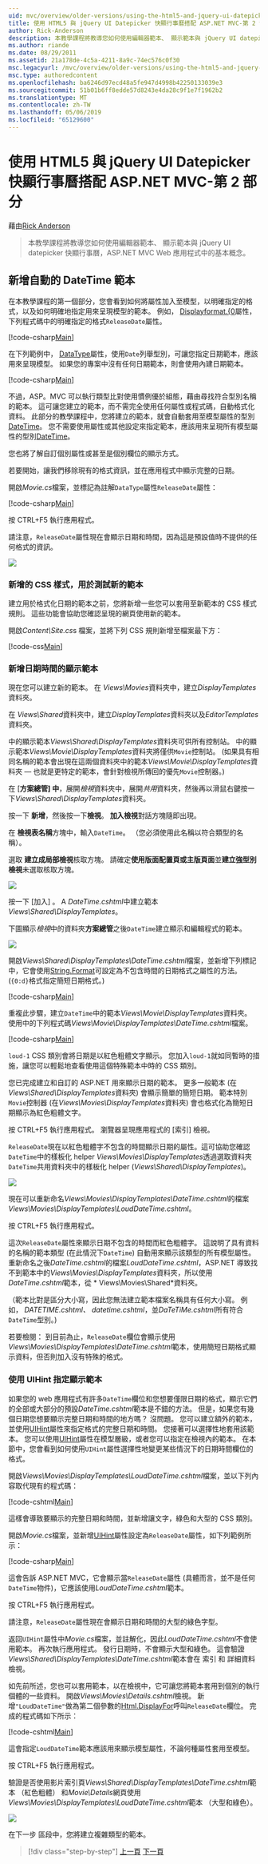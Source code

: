 ```yaml
---
uid: mvc/overview/older-versions/using-the-html5-and-jquery-ui-datepicker-popup-calendar-with-aspnet-mvc/using-the-html5-and-jquery-ui-datepicker-popup-calendar-with-aspnet-mvc-part-2
title: 使用 HTML5 與 jQuery UI Datepicker 快顯行事曆搭配 ASP.NET MVC-第 2 部分 |Microsoft Docs
author: Rick-Anderson
description: 本教學課程將教導您如何使用編輯器範本、 顯示範本與 jQuery UI datepicker 快顯行事曆，ASP.NET MV 中的基本概念...
ms.author: riande
ms.date: 08/29/2011
ms.assetid: 21a178de-4c5a-4211-8a9c-74ec576c0f30
msc.legacyurl: /mvc/overview/older-versions/using-the-html5-and-jquery-ui-datepicker-popup-calendar-with-aspnet-mvc/using-the-html5-and-jquery-ui-datepicker-popup-calendar-with-aspnet-mvc-part-2
msc.type: authoredcontent
ms.openlocfilehash: ba6246d97ecd48a5fe947d4998b42250133039e3
ms.sourcegitcommit: 51b01b6ff8edde57d8243e4da28c9f1e7f1962b2
ms.translationtype: MT
ms.contentlocale: zh-TW
ms.lasthandoff: 05/06/2019
ms.locfileid: "65129600"
---
```

# <a name="using-the-html5-and-jquery-ui-datepicker-popup-calendar-with-aspnet-mvc---part-2"></a>使用 HTML5 與 jQuery UI Datepicker 快顯行事曆搭配 ASP.NET MVC-第 2 部分

藉由[Rick Anderson]((https://twitter.com/RickAndMSFT))

> 本教學課程將教導您如何使用編輯器範本、 顯示範本與 jQuery UI datepicker 快顯行事曆，ASP.NET MVC Web 應用程式中的基本概念。

## <a name="adding-an-automatic-datetime-template"></a>新增自動的 DateTime 範本

在本教學課程的第一個部分，您會看到如何將屬性加入至模型，以明確指定的格式，以及如何明確地指定用來呈現模型的範本。 例如， [Displayformat.{0](https://msdn.microsoft.com/library/system.componentmodel.dataannotations.displayformatattribute.aspx)屬性，下列程式碼中的明確指定的格式`ReleaseDate`屬性。

[!code-csharp[Main](using-the-html5-and-jquery-ui-datepicker-popup-calendar-with-aspnet-mvc-part-2/samples/sample1.cs)]

在下列範例中， [DataType](https://msdn.microsoft.com/library/system.componentmodel.dataannotations.datatype.aspx)屬性，使用`Date`列舉型別，可讓您指定日期範本，應該用來呈現模型。 如果您的專案中沒有任何日期範本，則會使用內建日期範本。

[!code-csharp[Main](using-the-html5-and-jquery-ui-datepicker-popup-calendar-with-aspnet-mvc-part-2/samples/sample2.cs)]

不過，ASP。MVC 可以執行類型比對使用慣例優於組態，藉由尋找符合型別名稱的範本。 這可讓您建立的範本，而不需完全使用任何屬性或程式碼，自動格式化資料。 此部分的教學課程中，您將建立的範本，就會自動套用至模型屬性的型別[DateTime](https://msdn.microsoft.com/library/system.datetime.aspx)。 您不需要使用屬性或其他設定來指定範本，應該用來呈現所有模型屬性的型別[DateTime](https://msdn.microsoft.com/library/system.datetime.aspx)。

您也將了解自訂個別屬性或甚至是個別欄位的顯示方式。

若要開始，讓我們移除現有的格式資訊，並在應用程式中顯示完整的日期。

開啟*Movie.cs*檔案，並標記為註解`DataType`屬性`ReleaseDate`屬性：

[!code-csharp[Main](using-the-html5-and-jquery-ui-datepicker-popup-calendar-with-aspnet-mvc-part-2/samples/sample3.cs)]

按 CTRL+F5 執行應用程式。

請注意，`ReleaseDate`屬性現在會顯示日期和時間，因為這是預設值時不提供的任何格式的資訊。

![](using-the-html5-and-jquery-ui-datepicker-popup-calendar-with-aspnet-mvc-part-2/_static/image1.png)

### <a name="adding-css-styles-for-testing-new-templates"></a>新增的 CSS 樣式，用於測試新的範本

建立用於格式化日期的範本之前，您將新增一些您可以套用至新範本的 CSS 樣式規則。 這些功能會協助您確認呈現的網頁使用新的範本。

開啟*Content\Site.cs*s 檔案，並將下列 CSS 規則新增至檔案最下方：

[!code-css[Main](using-the-html5-and-jquery-ui-datepicker-popup-calendar-with-aspnet-mvc-part-2/samples/sample4.css)]

### <a name="adding-datetime-display-templates"></a>新增日期時間的顯示範本

現在您可以建立新的範本。 在  *Views\Movies*資料夾中，建立*DisplayTemplates*資料夾。

在  *Views\Shared*資料夾中，建立*DisplayTemplates*資料夾以及*EditorTemplates*資料夾。

中的顯示範本*Views\Shared\DisplayTemplates*資料夾可供所有控制站。 中的顯示範本*Views\Movie\DisplayTemplates*資料夾將僅供`Movie`控制站。 (如果具有相同名稱的範本會出現在這兩個資料夾中的範本*Views\Movie\DisplayTemplates*資料夾 — 也就是更特定的範本，會針對檢視所傳回的優先`Movie`控制器。)

在 [**方案總管] 中**，展開*檢視*資料夾中，展開*共用*資料夾，然後再以滑鼠右鍵按一下*Views\Shared\DisplayTemplates*資料夾。

按一下 **新增**，然後按一下**檢視**。 **加入檢視**對話方塊隨即出現。

在 **檢視表名稱**方塊中，輸入`DateTime`。 （您必須使用此名稱以符合類型的名稱）。

選取 **建立成局部檢視**核取方塊。 請確定**使用版面配置頁或主版頁面**並**建立強型別檢視**未選取核取方塊。

![](using-the-html5-and-jquery-ui-datepicker-popup-calendar-with-aspnet-mvc-part-2/_static/image2.png)

按一下 [加入] 。 A *DateTime.cshtml*中建立範本*Views\Shared\DisplayTemplates*。

下圖顯示*檢視*中的資料夾**方案總管**之後`DateTime`建立顯示和編輯程式的範本。

![](using-the-html5-and-jquery-ui-datepicker-popup-calendar-with-aspnet-mvc-part-2/_static/image3.png)

開啟*Views\Shared\DisplayTemplates\DateTime.cshtml*檔案，並新增下列標記中，它會使用[String.Format](https://msdn.microsoft.com/library/system.string.format.aspx)可設定為不包含時間的日期格式之屬性的方法。 (`{0:d}`格式指定簡短日期格式。)

[!code-csharp[Main](using-the-html5-and-jquery-ui-datepicker-popup-calendar-with-aspnet-mvc-part-2/samples/sample5.cs)]

重複此步驟，建立`DateTime`中的範本*Views\Movie\DisplayTemplates*資料夾。 使用中的下列程式碼*Views\Movie\DisplayTemplates\DateTime.cshtml*檔案。

[!code-csharp[Main](using-the-html5-and-jquery-ui-datepicker-popup-calendar-with-aspnet-mvc-part-2/samples/sample6.cs)]

`loud-1` CSS 類別會將日期是以紅色粗體文字顯示。 您加入`loud-1`就如同暫時的措施，讓您可以輕鬆地查看使用這個特殊範本中時的 CSS 類別。

您已完成建立和自訂的 ASP.NET 用來顯示日期的範本。 更多一般範本 (在*Views\Shared\DisplayTemplates*資料夾) 會顯示簡單的簡短日期。 範本特別`Movie`控制器 (在*Views\Movies\DisplayTemplates*資料夾) 會也格式化為簡短日期顯示為紅色粗體文字。

按 CTRL+F5 執行應用程式。 瀏覽器呈現應用程式的 [索引] 檢視。

`ReleaseDate`現在以紅色粗體字不包含的時間顯示日期的屬性。這可協助您確認`DateTime`中的樣板化 helper *Views\Movies\DisplayTemplates*透過選取資料夾`DateTime`共用資料夾中的樣板化 helper (*Views\Shared\DisplayTemplates*)。

![](using-the-html5-and-jquery-ui-datepicker-popup-calendar-with-aspnet-mvc-part-2/_static/image4.png)

現在可以重新命名*Views\Movies\DisplayTemplates\DateTime.cshtml*的檔案*Views\Movies\DisplayTemplates\LoudDateTime.cshtml*。

按 CTRL+F5 執行應用程式。

這次`ReleaseDate`屬性來顯示日期不包含的時間而紅色粗體字。 這說明了具有資料的名稱的範本類型 (在此情況下`DateTime`) 自動用來顯示該類型的所有模型屬性。 重新命名之後*DateTime.cshtml*的檔案*LoudDateTime.cshtml*，ASP.NET 導致找不到範本中的*Views\Movies\DisplayTemplates*資料夾，所以使用*DateTime.cshtml*範本，從 * Views\Movies\Shared\*資料夾。

（範本比對是區分大小寫，因此您無法建立範本檔案名稱具有任何大小寫。 例如， *DATETIME.cshtml、 datetime.cshtml*，並*DaTeTiMe.cshtml*所有符合`DateTime`型別。)

若要檢閱： 到目前為止，`ReleaseDate`欄位會顯示使用*Views\Movies\DisplayTemplates\DateTime.cshtml*範本，使用簡短日期格式顯示資料，但否則加入沒有特殊的格式。

### <a name="using-uihint-to-specify-a-display-template"></a>使用 UIHint 指定顯示範本

如果您的 web 應用程式有許多`DateTime`欄位和您想要僅限日期的格式，顯示它們的全部或大部分的預設*DateTime.cshtml*範本是不錯的方法。 但是，如果您有幾個日期您想要顯示完整日期和時間的地方嗎？ 沒問題。 您可以建立額外的範本，並使用[UIHint](https://msdn.microsoft.com/library/system.componentmodel.dataannotations.uihintattribute.uihint.aspx)屬性來指定格式的完整日期和時間。 您接著可以選擇性地套用該範本。 您可以使用[UIHint](https://msdn.microsoft.com/library/system.componentmodel.dataannotations.uihintattribute.uihint.aspx)屬性在模型層級，或者您可以指定在檢視內的範本。 在本節中，您會看到如何使用`UIHint`屬性選擇性地變更某些情況下的日期時間欄位的格式。

開啟*Views\Movies\DisplayTemplates\LoudDateTime.cshtml*檔案，並以下列內容取代現有的程式碼：

[!code-cshtml[Main](using-the-html5-and-jquery-ui-datepicker-popup-calendar-with-aspnet-mvc-part-2/samples/sample7.cshtml)]

這樣會導致要顯示的完整日期和時間，並新增讓文字，綠色和大型的 CSS 類別。

開啟*Movie.cs*檔案，並新增[UIHint](https://msdn.microsoft.com/library/system.componentmodel.dataannotations.uihintattribute.uihint.aspx)屬性設定為`ReleaseDate`屬性，如下列範例所示：

[!code-csharp[Main](using-the-html5-and-jquery-ui-datepicker-popup-calendar-with-aspnet-mvc-part-2/samples/sample8.cs)]

這會告訴 ASP.NET MVC，它會顯示當`ReleaseDate`屬性 (具體而言，並不是任何`DateTime`物件)，它應該使用*LoudDateTime.cshtml*範本。

按 CTRL+F5 執行應用程式。

請注意，`ReleaseDate`屬性現在會顯示日期和時間的大型的綠色字型。

返回`UIHint`屬性中*Movie.cs*檔案，並註解化，因此*LoudDateTime.cshtml*不會使用範本。 再次執行應用程式。 發行日期時，不會顯示大型和綠色。 這會驗證*Views\Shared\DisplayTemplates\DateTime.cshtml*範本會在 索引 和 詳細資料檢視。

如先前所述，您也可以套用範本，以在檢視中，它可讓您將範本套用到個別的執行個體的一些資料。 開啟*Views\Movies\Details.cshtml*檢視。 新增`"LoudDateTime"`做為第二個參數的[Html.DisplayFor](https://msdn.microsoft.com/library/ee407420.aspx)呼叫`ReleaseDate`欄位。 完成的程式碼如下所示：

[!code-cshtml[Main](using-the-html5-and-jquery-ui-datepicker-popup-calendar-with-aspnet-mvc-part-2/samples/sample9.cshtml)]

這會指定`LoudDateTime`範本應該用來顯示模型屬性，不論何種屬性套用至模型。

按 CTRL+F5 執行應用程式。

驗證是否使用影片索引頁*Views\Shared\DisplayTemplates\DateTime.cshtml*範本 （紅色粗體） 和*Movie\Details*網頁使用*Views\Movies\DisplayTemplates\LoudDateTime.cshtml*範本 （大型和綠色）。

![](using-the-html5-and-jquery-ui-datepicker-popup-calendar-with-aspnet-mvc-part-2/_static/image5.png)

在下一步 區段中，您將建立複雜類型的範本。

> [!div class="step-by-step"]
> [上一頁](using-the-html5-and-jquery-ui-datepicker-popup-calendar-with-aspnet-mvc-part-1.md)
> [下一頁](using-the-html5-and-jquery-ui-datepicker-popup-calendar-with-aspnet-mvc-part-3.md)
